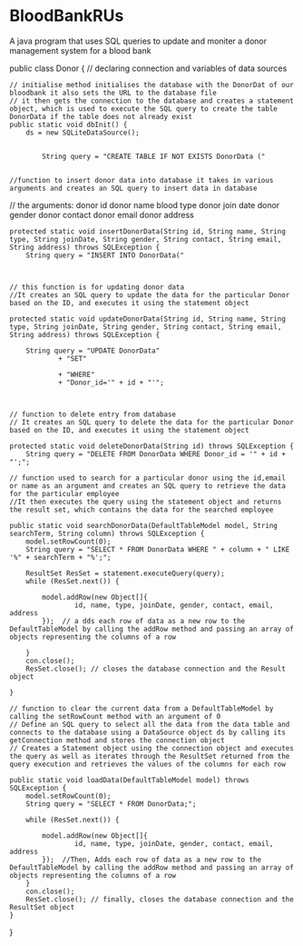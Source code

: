 # BloodBankRUs
A java program that uses SQL queries to update and moniter a donor management system for a blood bank 

public class Donor {
    // declaring connection and variables of data sources
    

    // initialise method initialises the database with the DonorDat of our bloodbank it also sets the URL to the database file
    // it then gets the connection to the database and creates a statement object, which is used to execute the SQL query to create the table DonorData if the table does not already exist
    public static void dbInit() {
        ds = new SQLiteDataSource();

      
            String query = "CREATE TABLE IF NOT EXISTS DonorData ("
                  

    //function to insert donor data into database it takes in various arguments and creates an SQL query to insert data in database
// the arguments: donor id donor name blood type donor join date donor gender donor contact donor email donor address
   
    protected static void insertDonorData(String id, String name, String type, String joinDate, String gender, String contact, String email, String address) throws SQLException {
        String query = "INSERT INTO DonorData("
              
      

    // this function is for updating donor data
    //It creates an SQL query to update the data for the particular Donor based on the ID, and executes it using the statement object
   
    protected static void updateDonorData(String id, String name, String type, String joinDate, String gender, String contact, String email, String address) throws SQLException {

        String query = "UPDATE DonorData"
                + "SET"

                + "WHERE"
                + "Donor_id='" + id + "'";

  

    // function to delete entry from database
    // It creates an SQL query to delete the data for the particular Donor based on the ID, and executes it using the statement object
  
    protected static void deleteDonorData(String id) throws SQLException {
        String query = "DELETE FROM DonorData WHERE Donor_id = '" + id + "';";
       
    // function used to search for a particular donor using the id,email or name as an argument and creates an SQL query to retrieve the data for the particular employee
    //It then executes the query using the statement object and returns the result set, which contains the data for the searched employee
   
    public static void searchDonorData(DefaultTableModel model, String searchTerm, String column) throws SQLException {
        model.setRowCount(0);
        String query = "SELECT * FROM DonorData WHERE " + column + " LIKE '%" + searchTerm + "%';";
       
        ResultSet ResSet = statement.executeQuery(query);
        while (ResSet.next()) {
           
            model.addRow(new Object[]{
                    id, name, type, joinDate, gender, contact, email, address
            });  // a dds each row of data as a new row to the DefaultTableModel by calling the addRow method and passing an array of objects representing the columns of a row

        }
        con.close();
        ResSet.close(); // closes the database connection and the Result object

    }

    // function to clear the current data from a DefaultTableModel by calling the setRowCount method with an argument of 0
    // Define an SQL query to select all the data from the data table and connects to the database using a DataSource object ds by calling its getConnection method and stores the connection object
    // Creates a Statement object using the connection object and executes the query as well as iterates through the ResultSet returned from the query execution and retrieves the values of the columns for each row

    public static void loadData(DefaultTableModel model) throws SQLException {
        model.setRowCount(0);
        String query = "SELECT * FROM DonorData;";
      
        while (ResSet.next()) {
           
            model.addRow(new Object[]{
                    id, name, type, joinDate, gender, contact, email, address
            });  //Then, Adds each row of data as a new row to the DefaultTableModel by calling the addRow method and passing an array of objects representing the columns of a row
        }
        con.close();
        ResSet.close(); // finally, closes the database connection and the ResultSet object
    }
}



